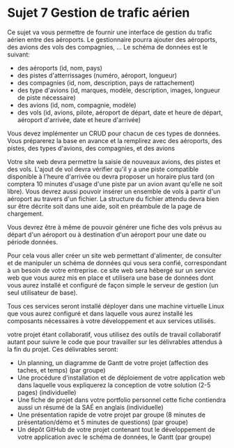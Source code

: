 # Sujet 7 Gestion de trafic aérien

Ce sujet va vous permettre de fournir une interface de gestion du trafic aérien entre des aéroports. Le gestionnaire pourra ajouter des aéroports, des avions des vols des compagnies, … Le schéma de données est le suivant:

- des aéroports (id, nom, pays)
- des pistes d'atterrissages (numéro, aéroport, longueur)
- des compagnies (id, nom, description, pays de rattachement)
- des type d'avions (id, marques, modèle, description, images, longueur de piste nécessaire)
- des avions (id, nom, compagnie, modèle)
- des vols (id, avions, pilote, aéroport de départ,  date et heure de départ, aéroport d'arrivée, date et heure d'arrivée)

Vous devez implémenter un CRUD pour chacun de ces types de données. Vous préparerez la base en avance et la remplirez avec des aéroports, des pistes, des types d'avions, des compagnies, et des avions 

Votre site web devra permettre la saisie de nouveaux avions, des pistes et des vols. L'ajout de vol devra vérifier qu'il y a une piste compatible disponible à l'heure d'arrivée ou devra proposer un horaire plus tard (on comptera 10 minutes d'usage d'une piste par un avion avant qu'elle ne soit libre). Vous devrez aussi pouvoir insérer un ensemble de vols à partir d'un aéroport au travers d'un fichier. La structure du fichier attendu devra bien sur être décrite soit dans une aide, soit en préambule de la page de chargement.

Vous devrez être à même de pouvoir générer une fiche des vols prévus au départ d'un aéroport ou à destination d'un aéroport pour une date ou période données.

Pour cela vous aller créer un site web permettant d'alimenter, de consulter et de manipuler un schéma de données qui vous sera confié, correspondant à un besoin de votre entreprise. ce site web sera hébergé sur un service web que vous aurez mis en place et utilisera une base de données dont vous aurez installé et configuré de façon simple le serveur de gestion (un seul utilisateur de base).

Tous ces services seront installé déployer dans une machine virtuelle Linux que vous aurez configuré et dans laquelle vous aurez installé les composants nécessaires à votre développement et aux services utilisés.

votre projet étant collaboratif, vous utilisez des outils de travail collaboratif autant pour suivre le code que pour travailler sur les délivrables attendus à la fin du projet. Ces délivrables seront:

- Un planning, un diagramme de Gantt de votre projet (affection des taches, et temps)  (par groupe) 
- Une procédure d'installation et de déploiement de votre application web dans laquelle vous expliquerez la conception de votre solution (2-5 pages) (individuelle)
- Une fiche de projet dans votre portfolio personnel cette fiche contiendra aussi un résumé de la SAÉ en anglais (individuelle) 
- Une présentation rapide de votre projet par groupe (8 minutes de présentation/démo et 5 minutes de questions) (par groupe)
- Un dépôt GitHub de votre projet contenant tout le développement de votre application avec le schéma de données, le Gantt  (par groupe)
